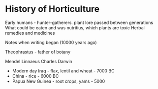 # History of Horticulture

Early humans - hunter-gatherers. plant lore passed between generations
What could be eaten and was nutritius, which plants are toxic
Herbal remedies and medicines

Notes when writing began (10000 years ago)

Theophrastus - father of botany

Mendel
Linnaeus
Charles Darwin

* Modern day Iraq - flax, lentil and wheat - 7000 BC
* China - rice - 6000 BC
* Papua New Guinea - root crops, yams - 5000 